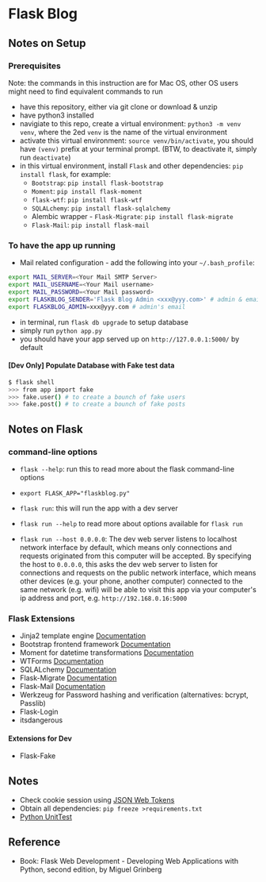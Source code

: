 # Flask Blog

## Notes on Setup

### Prerequisites

Note: the commands in this instruction are for Mac OS, other OS users might need to find equivalent commands to run

- have this repository, either via git clone or download & unzip
- have python3 installed
- navigiate to this repo, create a virtual environment: `python3 -m venv venv`, where the 2ed `venv` is the name of the virtual environment
- activate this virtual environment: `source venv/bin/activate`, you should have `(venv)` prefix at your terminal prompt. (BTW, to deactivate it, simply run `deactivate`)
- in this virtual environment, install `Flask` and other dependencies: `pip install flask`, for example:
  - `Bootstrap`: `pip install flask-bootstrap`
  - `Moment`: `pip install flask-moment`
  - `flask-wtf`: `pip install flask-wtf`
  - `SQLALchemy`: `pip install flask-sqlalchemy`
  - Alembic wrapper - `Flask-Migrate`: `pip install flask-migrate`
  - `Flask-Mail`: `pip install flask-mail`

### To have the app up running

- Mail related configuration - add the following into your `~/.bash_profile`:

```bash
export MAIL_SERVER=<Your Mail SMTP Server>
export MAIL_USERNAME=<Your Mail username>
export MAIL_PASSWORD=<Your Mail password>
export FLASKBLOG_SENDER='Flask Blog Admin <xxx@yyy.com>' # admin & email
export FLASKBLOG_ADMIN=xxx@yyy.com # admin's email
```

- in terminal, run `flask db upgrade` to setup database
- simply run `python app.py`
- you should have your app served up on `http://127.0.0.1:5000/` by default

#### [Dev Only] Populate Database with Fake test data

```bash
$ flask shell
>>> from app import fake
>>> fake.user() # to create a bounch of fake users
>>> fake.post() # to create a bounch of fake posts
```

## Notes on Flask

### command-line options

- `flask --help`: run this to read more about the flask command-line options

- `export FLASK_APP="flaskblog.py"`
- `flask run`: this will run the app with a dev server

- `flask run --help` to read more about options available for `flask run`
- `flask run --host 0.0.0.0`: The dev web server listens to localhost network interface by default, which means only connections and requests originated from this computer will be accepted. By specifying the host to `0.0.0.0`, this asks the dev web server to listen for connections and requests on the public network interface, which means other devices (e.g. your phone, another computer) connected to the same network (e.g. wifi) will be able to visit this app via your computer's ip address and port, e.g. `http://192.168.0.16:5000`

### Flask Extensions

- Jinja2 template engine [Documentation](https://jinja.palletsprojects.com/en/2.11.x/)
- Bootstrap frontend framework [Documentation](https://getbootstrap.com/docs/4.3/getting-started/introduction/)
- Moment for datetime transformations [Documentation](https://momentjs.com/docs/#/displaying/)
- WTForms [Documentation](https://wtforms.readthedocs.io/en/stable/)
- SQLALchemy [Documentation](https://flask-sqlalchemy.palletsprojects.com/en/2.x/)
- Flask-Migrate [Documentation](https://flask-migrate.readthedocs.io/en/latest/)
- Flask-Mail [Documentation](https://pythonhosted.org/flask-mail/)
- Werkzeug for Password hashing and verification (alternatives: bcrypt, Passlib)
- Flask-Login
- itsdangerous

#### Extensions for Dev

- Flask-Fake

## Notes

- Check cookie session using [JSON Web Tokens](https://jwt.io/)
- Obtain all dependencies: `pip freeze >requirements.txt`
- [Python UnitTest](https://docs.python.org/3.6/library/unittest.html)

## Reference

- Book: Flask Web Development - Developing Web Applications with Python, second edition, by Miguel Grinberg